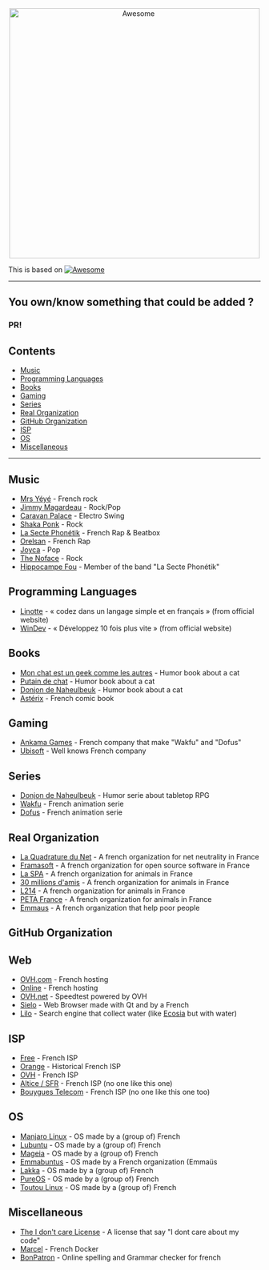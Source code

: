 <div align="center">
	<img width="500" src="https://rawgit.com/sindresorhus/awesome/master/media/logo.svg" alt="Awesome">
</div>

This is based on [![Awesome](https://awesome.re/badge-flat.svg)](https://awesome.re)

---

## You own/know something that could be added ?
### PR!

## Contents

- [Music](#music)
- [Programming Languages](#programming-languages)
- [Books](#books)
- [Gaming](#gaming)
- [Series](#series)
- [Real Organization](#real-organization)
- [GitHub Organization](#github-organization)
- [ISP](#isp)
- [OS](#os)
- [Miscellaneous](#miscellaneous)

---

## Music

- [Mrs Yéyé](https://www.youtube.com/channel/UCciX3Xw_omlLqs-8xWg_e1A) - French rock
- [Jimmy Magardeau](https://www.youtube.com/channel/UCTBZoXAEZ7X0fR0QF9gcOFA) - Rock/Pop
- [Caravan Palace](https://www.youtube.com/channel/UCKH9HfYY_GEcyltl2mbD5lA) - Electro Swing
- [Shaka Ponk](https://www.youtube.com/channel/UCZN01kRWOqISXsFF8ss54BA) - Rock
- [La Secte Phonétik](https://www.youtube.com/user/Lasectephonetik) - French Rap & Beatbox
- [Orelsan](https://www.youtube.com/user/orelsan) - French Rap
- [Joyca](https://www.youtube.com/channel/UCow2IGnug1l3Xazkrc5jM_Q/playlists) - Pop
- [The Noface](https://www.youtube.com/channel/UC3OgjFc0DlRgD7h8eY8-afA) - Rock
- [Hippocampe Fou](https://www.youtube.com/channel/UC3OgjFc0DlRgD7h8eY8-afA) - Member of the band "La Secte Phonétik"

## Programming Languages

- [Linotte](http://langagelinotte.free.fr/) - « codez dans un langage simple et en français » (from official website)
- [WinDev](https://www.pcsoft.fr/windev/index.html) - « Développez 10 fois plus vite » (from official website)

## Books

- [Mon chat est un geek comme les autres](https://www.amazon.fr/Mon-chat-geek-comme-autres/dp/2822210969) - Humor book about a cat
- [Putain de chat](https://www.amazon.fr/Putain-chat-Lapuss/dp/B01E9TG4RA/) - Humor book about a cat
- [Donjon de Naheulbeuk](https://www.amazon.fr/Donjon-Naheulbeuk-Première-saison-partie/dp/2913714676/) - Humor book about a cat
- [Astérix](https://www.asterix.com/) - French comic book

## Gaming 

- [Ankama Games](https://www.ankama.com/fr/games) - French company that make "Wakfu" and "Dofus"
- [Ubisoft](https://www.ubisoft.com/) - Well knows French company

## Series

- [Donjon de Naheulbeuk](https://www.penofchaos.com/warham/donjon.htm) - Humor serie about tabletop RPG
- [Wakfu](https://www.wakfu.com/) - French animation serie
- [Dofus](https://www.dofus.com) - French animation serie

## Real Organization

- [La Quadrature du Net](https://ldqn.fr) - A french organization for net neutrality in France
- [Framasoft](https://framasoft.org) - A french organization for open source software in France
- [La SPA](https://la-spa.fr) - A french organization for animals in France
- [30 millions d'amis](http://30millionsdamis.fr) - A french organization for animals in France
- [L214](https://www.l214.com/) - A french organization for animals in France
- [PETA France](http://petafrance.com) - A french organization for animals in France
- [Emmaus](http://emmaus-france.org) - A french organization that help poor people

## GitHub Organization

## Web

- [OVH.com](https://ovh.com) - French hosting
- [Online](https://online.net) - French hosting
- [OVH.net](https://ovh.net) - Speedtest powered by OVH
- [Sielo](https://sielo.app) - Web Browser made with Qt and by a French
- [Lilo](https://search.lilo.org) - Search engine that collect water (like [Ecosia](https://ecosia.org) but with water)

## ISP

- [Free](https://free.fr) - French ISP
- [Orange](https://orange.fr) - Historical French ISP
- [OVH](https://ovh.com) - French ISP
- [Altice / SFR](https://sfr.fr) - French ISP (no one like this one)
- [Bouygues Telecom](https://bouyguestelecom.fr) - French ISP (no one like this one too)

## OS

- [Manjaro Linux](https://manjaro.org) - OS made by a (group of) French
- [Lubuntu](http://www.lubuntu.fr/) - OS made by a (group of) French
- [Mageia](https://www.mageia.org/) - OS made by a (group of) French
- [Emmabuntus](http://emmabuntus.sourceforge.net/) - OS made by a French organization (Emmaüs
- [Lakka](http://www.lakka.tv/) - OS made by a (group of) French
- [PureOS](https://pureos.net) - OS made by a (group of) French
- [Toutou Linux](http://toutoulinux.free.fr/) - OS made by a (group of) French

## Miscellaneous

- [The I don't care License](https://github.com/jusdepatate/i-dont-care_license) - A license that say "I dont care about my code"
- [Marcel](https://github.com/brouberol/marcel) - French Docker
- [BonPatron](https://bonpatron.com/) - Online spelling and Grammar checker for french
